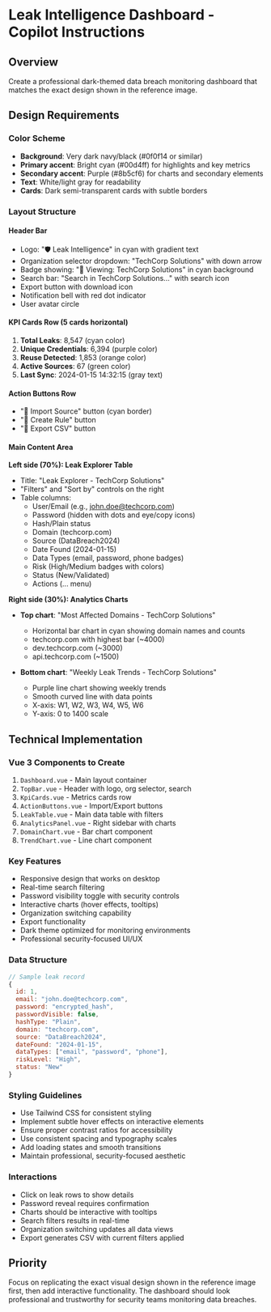 # Leak Intelligence Dashboard - Copilot Instructions

## Overview
Create a professional dark-themed data breach monitoring dashboard that matches the exact design shown in the reference image.

## Design Requirements

### Color Scheme
- **Background**: Very dark navy/black (#0f0f14 or similar)
- **Primary accent**: Bright cyan (#00d4ff) for highlights and key metrics
- **Secondary accent**: Purple (#8b5cf6) for charts and secondary elements  
- **Text**: White/light gray for readability
- **Cards**: Dark semi-transparent cards with subtle borders

### Layout Structure

#### Header Bar
- Logo: "🛡️ Leak Intelligence" in cyan with gradient text
- Organization selector dropdown: "TechCorp Solutions" with down arrow
- Badge showing: "🏢 Viewing: TechCorp Solutions" in cyan background
- Search bar: "Search in TechCorp Solutions..." with search icon
- Export button with download icon
- Notification bell with red dot indicator
- User avatar circle

#### KPI Cards Row (5 cards horizontal)
1. **Total Leaks**: 8,547 (cyan color)
2. **Unique Credentials**: 6,394 (purple color)  
3. **Reuse Detected**: 1,853 (orange color)
4. **Active Sources**: 67 (green color)
5. **Last Sync**: 2024-01-15 14:32:15 (gray text)

#### Action Buttons Row
- "📁 Import Source" button (cyan border)
- "📝 Create Rule" button 
- "📄 Export CSV" button

#### Main Content Area
**Left side (70%): Leak Explorer Table**
- Title: "Leak Explorer - TechCorp Solutions"
- "Filters" and "Sort by" controls on the right
- Table columns:
  - User/Email (e.g., john.doe@techcorp.com)
  - Password (hidden with dots and eye/copy icons)
  - Hash/Plain status
  - Domain (techcorp.com)
  - Source (DataBreach2024)
  - Date Found (2024-01-15)
  - Data Types (email, password, phone badges)
  - Risk (High/Medium badges with colors)
  - Status (New/Validated)
  - Actions (... menu)

**Right side (30%): Analytics Charts**
- **Top chart**: "Most Affected Domains - TechCorp Solutions"
  - Horizontal bar chart in cyan showing domain names and counts
  - techcorp.com with highest bar (~4000)
  - dev.techcorp.com (~3000)  
  - api.techcorp.com (~1500)

- **Bottom chart**: "Weekly Leak Trends - TechCorp Solutions"
  - Purple line chart showing weekly trends
  - Smooth curved line with data points
  - X-axis: W1, W2, W3, W4, W5, W6
  - Y-axis: 0 to 1400 scale

## Technical Implementation

### Vue 3 Components to Create
1. `Dashboard.vue` - Main layout container
2. `TopBar.vue` - Header with logo, org selector, search
3. `KpiCards.vue` - Metrics cards row
4. `ActionButtons.vue` - Import/Export buttons
5. `LeakTable.vue` - Main data table with filters
6. `AnalyticsPanel.vue` - Right sidebar with charts
7. `DomainChart.vue` - Bar chart component
8. `TrendChart.vue` - Line chart component

### Key Features
- Responsive design that works on desktop
- Real-time search filtering
- Password visibility toggle with security controls
- Interactive charts (hover effects, tooltips)
- Organization switching capability
- Export functionality
- Dark theme optimized for monitoring environments
- Professional security-focused UI/UX

### Data Structure
```javascript
// Sample leak record
{
  id: 1,
  email: "john.doe@techcorp.com",
  password: "encrypted_hash",
  passwordVisible: false,
  hashType: "Plain",
  domain: "techcorp.com", 
  source: "DataBreach2024",
  dateFound: "2024-01-15",
  dataTypes: ["email", "password", "phone"],
  riskLevel: "High",
  status: "New"
}
```

### Styling Guidelines
- Use Tailwind CSS for consistent styling
- Implement subtle hover effects on interactive elements
- Ensure proper contrast ratios for accessibility
- Use consistent spacing and typography scales
- Add loading states and smooth transitions
- Maintain professional, security-focused aesthetic

### Interactions
- Click on leak rows to show details
- Password reveal requires confirmation
- Charts should be interactive with tooltips
- Search filters results in real-time
- Organization switching updates all data views
- Export generates CSV with current filters applied

## Priority
Focus on replicating the exact visual design shown in the reference image first, then add interactive functionality. The dashboard should look professional and trustworthy for security teams monitoring data breaches.
